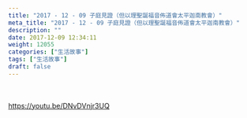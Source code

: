 ```yaml
---
title: "2017 - 12 - 09 子庭見證（但以理聖誕福音佈道會太平迦南教會）"
meta_title: "2017 - 12 - 09 子庭見證（但以理聖誕福音佈道會太平迦南教會）"
description: ""
date: 2017-12-09 12:34:11
weight: 12055
categories: ["生活故事"]
tags: ["生活故事"]
draft: false
---
```


&nbsp;<br />
<br />
https://youtu.be/DNvDVnjr3UQ
        